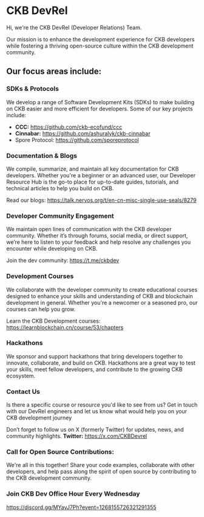 # CKB DevRel

Hi, we're the CKB DevRel (Developer Relations) Team.

Our mission is to enhance the development experience for CKB developers while fostering a thriving open-source culture within the CKB development community.

## Our focus areas include:

### SDKs & Protocols

We develop a range of Software Development Kits (SDKs) to make building on CKB easier and more efficient for developers. Some of our key projects include:

- **CCC:** https://github.com/ckb-ecofund/ccc
- **Cinnabar:** https://github.com/ashuralyk/ckb-cinnabar
- Spore Protocol: https://github.com/sporeprotocol

### Documentation & Blogs

We compile, summarize, and maintain all key documentation for CKB developers. Whether you're a beginner or an advanced user, our Developer Resource Hub is the go-to place for up-to-date guides, tutorials, and technical articles to help you build on CKB.

Read our blogs: https://talk.nervos.org/t/en-cn-misc-single-use-seals/8279

### Developer Community Engagement

We maintain open lines of communication with the CKB developer community. Whether it’s through forums, social media, or direct support, we’re here to listen to your feedback and help resolve any challenges you encounter while developing on CKB.

Join the dev community: https://t.me/ckbdev

### Development Courses

We collaborate with the developer community to create educational courses designed to enhance your skills and understanding of CKB and blockchain development in general. Whether you're a newcomer or a seasoned pro, our courses can help you grow.

Learn the CKB Development courses: https://learnblockchain.cn/course/53/chapters

### Hackathons

We sponsor and support hackathons that bring developers together to innovate, collaborate, and build on CKB. Hackathons are a great way to test your skills, meet fellow developers, and contribute to the growing CKB ecosystem.

### Contact Us

Is there a specific course or resource you'd like to see from us? Get in touch with our DevRel engineers and let us know what would help you on your CKB development journey

Don’t forget to follow us on X (formerly Twitter) for updates, news, and community highlights.
**Twitter:** https://x.com/CKBDevrel

### Call for Open Source Contributions:

We're all in this together! Share your code examples, collaborate with other developers, and help pass along the spirit of open source by contributing to the CKB development community.

### Join CKB Dev Office Hour Every Wednesday

https://discord.gg/MYavJ7Ph?event=1268155726321291355
